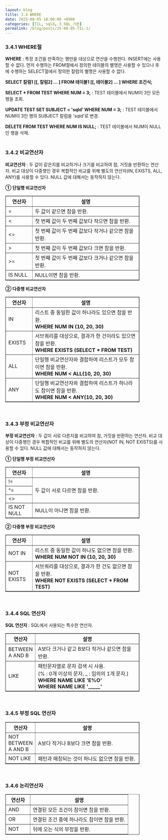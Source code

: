 ```yaml
---
layout: blog
title: 3.4 WHERE
date: 2025-08-05 18:00:00 +0900
categories: [TIL, sqld, 3_SQL_기본]
permalink: /blog/posts/25-08-05-TIL-1/
---
```


### 3.4.1 WHERE절

**WHERE** : 특정 조건을 만족하는 행만을 대상으로 연산을 수행한다. INSERT에는 사용할 수 없다. 먼저 수행하는 FROM절에서 정의한 테이블의 별명은 사용할 수 있으나 후에 수행하는 SELECT절에서 정의한 칼럼의 별명은 사용할 수 없다.

**SELECT 칼럼1 [[, 칼럼2] ... ] FROM 테이블1 [[, 테이블2] ... ] WHERE 조건식;**

**SELECT \* FROM TEST WHERE NUM = 3;** : TEST 테이블에서 NUM이 3인 모든 행을 조회.

**UPDATE TEST SET SUBJECT = 'sqld' WHERE NUM = 3;** : TEST 테이블에서 NUM이 3인 행의 SUBJECT 칼럼을 'sqld'로 변경.

**DELETE FROM TEST WHERE NUM IS NULL;** : TEST 테이블에서 NUM이 NULL인 행을 삭제.
<br><br>

### 3.4.2 비교연산자

**비교연산자** : 두 값이 같은지를 비교하거나 크기를 비교하여 참, 거짓을 반환하는 연산자. 비교 대상이 다중행인 경우 복합적인 비교를 위해 별도의 연산자(IN, EXISTS, ALL, ANY)를 사용할 수 있다. NULL 값에 대해서는 동작하지 않는다.

**① 단일행 비교연산자**

<table style="width:85%" border="1">
  <thead>
    <tr>
      <th style="width:20%">연산자</th>
      <th style="width:80%">설명</th>
    </tr>
  </thead>
  <tbody>
    <tr>
      <td style="width:20%">=</td>
      <td style="width:80%">두 값이 같으면 참을 반환.</td>
    </tr>
    <tr>
      <td><</td>
      <td>첫 번째 값이 두 번째 값보다 작으면 참을 반환.</td>
    </tr>
    <tr>
      <td><=</td>
      <td>첫 번째 값이 두 번째 값보다 작거나 같으면 참을 반환.</td>
    </tr>
    <tr>
      <td>></td>
      <td>첫 번째 값이 두 번째 값보다 크면 참을 반환.</td>
    </tr>
    <tr>
      <td>>=</td>
      <td>첫 번째 값이 두 번째 값보다 크거나 같으면 참을 반환.</td>
    </tr>
    <tr>
      <td>IS NULL</td>
      <td>NULL이면 참을 반환.</td>
    </tr>
  </tbody>
</table>

**② 다중행 비교연산자**

<table style="width:85%" border="1">
  <thead>
    <tr>
      <th style="width:20%">연산자</th>
      <th style="width:80%">설명</th>
    </tr>
  </thead>
  <tbody>
    <tr>
      <td style="width:20%">IN</td>
      <td style="width:80%">리스트 중 동일한 값이 하나라도 있으면 참을 반환.<br><b>WHERE NUM IN (10, 20, 30)</b></td>
    </tr>
    <tr>
      <td>EXISTS</td>
      <td>서브쿼리를 대상으로, 결과가 한 건이라도 있으면 참을 반환.<br><b>WHERE EXISTS (SELECT * FROM TEST)</b></td>
    </tr>
    <tr>
      <td>ALL</td>
      <td>단일행 비교연산자와 결합하여 리스트가 모두 참이면 참을 반환.<br><b>WHERE NUM < ALL(10, 20, 30)</b></td>
    </tr>
    <tr>
      <td>ANY</td>
      <td>단일행 비교연산자와 결합하여 리스트가 하나라도 참이면 참을 반환.<br><b>WHERE NUM < ANY(10, 20, 30)</b></td>
    </tr>
  </tbody>
</table>
<br>

### 3.4.3 부정 비교연산자

**부정 비교연산자** : 두 값이 서로 다른지를 비교하여 참, 거짓을 반환하는 연산자. 비교 대상이 다중행인 경우 복합적인 비교를 위해 별도의 연산자(NOT IN, NOT EXISTS)를 사용할 수 있다. NULL 값에 대해서는 동작하지 않는다.

**① 단일행 부정 비교연산자**

<table style="width:85%" border="1">
  <thead>
    <tr>
      <th style="width:20%">연산자</th>
      <th style="width:80%">설명</th>
    </tr>
  </thead>
  <tbody>
    <tr>
      <td style="width:20%">!=</td>
      <td style="width:80%" rowspan="3">두 값이 서로 다르면 참을 반환.</td>
    </tr>
    <tr>
      <td>^=</td>
    </tr>
    <tr>
      <td><></td>
    </tr>
    <tr>
      <td>IS NOT NULL</td>
      <td>NULL이 아니면 참을 반환.</td>
    </tr>
  </tbody>
</table>

**② 다중행 부정 비교연산자**

<table style="width:85%" border="1">
  <thead>
    <tr>
      <th style="width:20%">연산자</th>
      <th style="width:80%">설명</th>
    </tr>
  </thead>
  <tbody>
    <tr>
      <td style="width:20%">NOT IN</td>
      <td style="width:80%">리스트 중 동일한 값이 하나도 없으면 참을 반환.<br><b>WHERE NUM NOT IN (10, 20, 30)</b></td>
    </tr>
    <tr>
      <td>NOT EXISTS</td>
      <td>서브쿼리를 대상으로, 결과가 한 건도 없으면 참을 반환.<br><b>WHERE NOT EXISTS (SELECT * FROM TEST)</b></td>
    </tr>
  </tbody>
</table>
<br>

### 3.4.4 SQL 연산자

**SQL 연산자** : SQL에서 사용되는 특수한 연산자.

<table style="width:85%" border="1">
  <thead>
    <tr>
      <th style="width:20%">연산자</th>
      <th style="width:80%">설명</th>
    </tr>
  </thead>
  <tbody>
    <tr>
      <td>BETWEEN<br>A AND B</td>
      <td>A보다 크거나 같고 B보다 작거나 같으면 참을 반환.</td>
    </tr>
    <tr>
      <td>LIKE</td>
      <td>패턴문자열로 문자 검색 시 사용.<br>(% : 0개 이상의 문자, _ : 임의의 1개 문자.)<br><b>WHERE NAME LIKE 'E%O'</b><br><b>WHERE NAME LIKE '_____'</b></td>
    </tr>
  </tbody>
</table>
<br>

### 3.4.5 부정 SQL 연산자

<table style="width:85%" border="1">
  <thead>
    <tr>
      <th style="width:20%">연산자</th>
      <th style="width:80%">설명</th>
    </tr>
  </thead>
  <tbody>
    <tr>
      <td style="width:20%">NOT BETWEEN<br>A AND B</td>
      <td style="width:80%">A보다 작거나 B보다 크면 참을 반환.</td>
    </tr>
    <tr>
      <td>NOT LIKE</td>
      <td>패턴과 매칭되는 것이 하나도 없으면 참을 반환.</td>
    </tr>
  </tbody>
</table>
<br>

### 3.4.6 논리연산자

<table style="width:85%" border="1">
  <thead>
    <tr>
      <th style="width:20%">연산자</th>
      <th style="width:80%">설명</th>
    </tr>
  </thead>
  <tbody>
    <tr>
      <td style="width:20%">AND</td>
      <td style="width:80%">연결된 모든 조건이 참이면 참을 반환.</td>
    </tr>
    <tr>
      <td>OR</td>
      <td>연결된 조건 중에 하나라도 참이면 참을 반환.</td>
    </tr>
    <tr>
      <td>NOT</td>
      <td>뒤에 오는 식의 부정을 반환.</td>
    </tr>
  </tbody>
</table>
